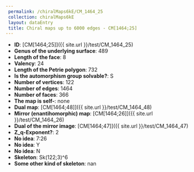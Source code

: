 ```yaml
--- 
 permalink: /chiralMaps6kE/CM_1464_25 
 collection: chiralMaps6kE
 layout: dataEntry
 title: Chiral maps up to 6000 edges - CM[1464;25]
---
```


- **ID**: [CM[1464;25]]({{ site.url }}/test/CM_1464_25)
- **Genus of the underlying surface**: 489
- **Length of the face**: 8
- **Valency**: 24
- **Length of the Petrie polygon**: 732
- **Is the automorphism group solvable?**: S
- **Number of vertices**: 122
- **Number of edges**: 1464
- **Number of faces**: 366
- **The map is self-**: none
- **Dual map**: [CM[1464;48]]({{ site.url }}/test/CM_1464_48)
- **Mirror (enantihomorphic) map**: [CM[1464;26]]({{ site.url }}/test/CM_1464_26)
- **Dual of the mirror image**: [CM[1464;47]]({{ site.url }}/test/CM_1464_47)
- **Z_q-Exponent?**: 2
- **No idea**:  7:26
- **No idea**: Y
- **No idea**: N
- **Skeleton**: Sk(122;3)^6
- **Some other kind of skeleton**: nan
